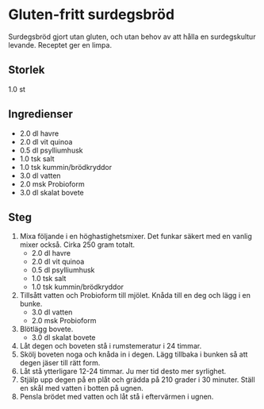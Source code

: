# Gluten-fritt surdegsbröd
Surdegsbröd gjort utan gluten, och utan behov av att hålla en surdegskultur levande. Receptet ger en limpa.

## Storlek
1.0 st 

## Ingredienser
- 2.0 dl havre
- 2.0 dl vit quinoa
- 0.5 dl psylliumhusk
- 1.0 tsk salt
- 1.0 tsk kummin/brödkryddor
- 3.0 dl vatten
- 2.0 msk Probioform
- 3.0 dl skalat bovete


## Steg
1. Mixa följande i en höghastighetsmixer. Det funkar säkert med en vanlig mixer också. Cirka 250 gram totalt.
    - 2.0 dl havre
    - 2.0 dl vit quinoa
    - 0.5 dl psylliumhusk
    - 1.0 tsk salt
    - 1.0 tsk kummin/brödkryddor
2. Tillsått vatten och Probioform till mjölet. Knåda till en deg och lägg i en bunke.
    - 3.0 dl vatten
    - 2.0 msk Probioform
3. Blötlägg bovete.
    - 3.0 dl skalat bovete
4. Låt degen och boveten stå i rumstemeratur i 24 timmar.
5. Skölj boveten noga och knåda in i degen. Lägg tillbaka i bunken så att degen jäser till rätt form.
6. Låt stå ytterligare 12-24 timmar. Ju mer tid desto mer syrlighet.
7. Stjälp upp degen på en plåt och grädda på 210 grader i 30 minuter. Ställ en skål med vatten i botten på ugnen.
8. Pensla brödet med vatten och låt stå i eftervärmen i ugnen.


